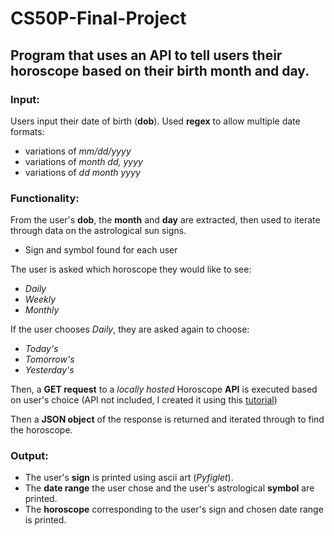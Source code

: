 # CS50P-Final-Project

## Program that uses an API to tell users their horoscope based on their birth month and day.

### Input:
Users input their date of birth (**dob**). Used **regex** to allow multiple date formats:
- variations of *mm/dd/yyyy*
- variations of *month dd, yyyy*
- variations of *dd month yyyy*

### Functionality:
From the user's **dob**, the **month** and **day** are extracted, then used to iterate through data on the astrological sun signs.
- Sign and symbol found for each user

The user is asked which horoscope they would like to see:
- *Daily*
- *Weekly*
- *Monthly*

If the user chooses *Daily*, they are asked again to choose:
- *Today's*
- *Tomorrow's*
- *Yesterday's*

Then, a **GET request** to a *locally hosted* Horoscope **API** is executed based on user's choice 
(API not included, I created it using this [tutorial](https://www.freecodecamp.org/news/python-project-build-an-api-with-beautiful-soup-and-flask/))

Then a **JSON object** of the response is returned and iterated through to find the horoscope.

### Output:
- The user's **sign** is printed using ascii art (*Pyfiglet*).
- The **date range** the user chose and the user's astrological **symbol** are printed.
- The **horoscope** corresponding to the user's sign and chosen date range is printed.
